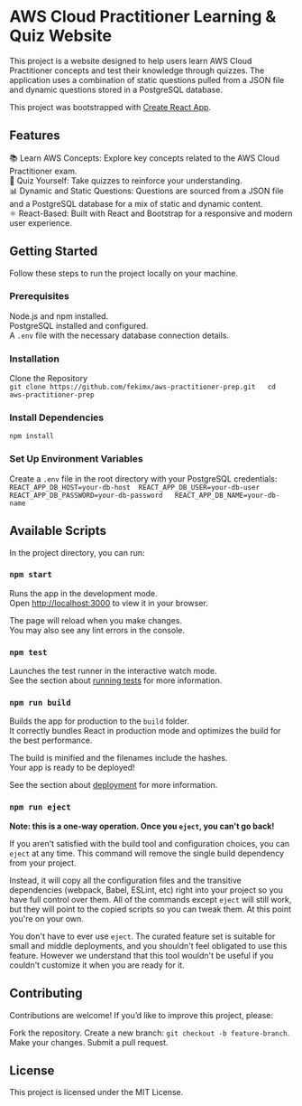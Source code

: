 # AWS Cloud Practitioner Learning & Quiz Website

This project is a website designed to help users learn AWS Cloud Practitioner concepts and test their knowledge through quizzes. The application uses a combination of static questions pulled from a JSON file and dynamic questions stored in a PostgreSQL database.

This project was bootstrapped with [Create React App](https://github.com/facebook/create-react-app).

## Features
  
📚 Learn AWS Concepts: Explore key concepts related to the AWS Cloud Practitioner exam.  
📝 Quiz Yourself: Take quizzes to reinforce your understanding.  
📊 Dynamic and Static Questions: Questions are sourced from a JSON file and a PostgreSQL database for a mix of static and dynamic content.  
⚛️ React-Based: Built with React and Bootstrap for a responsive and modern user experience.  

## Getting Started

Follow these steps to run the project locally on your machine.

### Prerequisites
Node.js and npm installed.  
PostgreSQL installed and configured.  
A `.env` file with the necessary database connection details.  

### Installation
Clone the Repository  
`git clone https://github.com/fekimx/aws-practitioner-prep.git  
cd aws-practitioner-prep`

### Install Dependencies
`npm install`

### Set Up Environment Variables
Create a `.env` file in the root directory with your PostgreSQL credentials:  
`
REACT_APP_DB_HOST=your-db-host 
REACT_APP_DB_USER=your-db-user 
REACT_APP_DB_PASSWORD=your-db-password  
REACT_APP_DB_NAME=your-db-name
`

## Available Scripts

In the project directory, you can run:

### `npm start`

Runs the app in the development mode.\
Open [http://localhost:3000](http://localhost:3000) to view it in your browser.

The page will reload when you make changes.\
You may also see any lint errors in the console.

### `npm test`

Launches the test runner in the interactive watch mode.\
See the section about [running tests](https://facebook.github.io/create-react-app/docs/running-tests) for more information.

### `npm run build`

Builds the app for production to the `build` folder.\
It correctly bundles React in production mode and optimizes the build for the best performance.

The build is minified and the filenames include the hashes.\
Your app is ready to be deployed!

See the section about [deployment](https://facebook.github.io/create-react-app/docs/deployment) for more information.

### `npm run eject`

**Note: this is a one-way operation. Once you `eject`, you can't go back!**

If you aren't satisfied with the build tool and configuration choices, you can `eject` at any time. This command will remove the single build dependency from your project.

Instead, it will copy all the configuration files and the transitive dependencies (webpack, Babel, ESLint, etc) right into your project so you have full control over them. All of the commands except `eject` will still work, but they will point to the copied scripts so you can tweak them. At this point you're on your own.

You don't have to ever use `eject`. The curated feature set is suitable for small and middle deployments, and you shouldn't feel obligated to use this feature. However we understand that this tool wouldn't be useful if you couldn't customize it when you are ready for it.

## Contributing

Contributions are welcome! If you’d like to improve this project, please:

Fork the repository.
Create a new branch: `git checkout -b feature-branch`.
Make your changes.
Submit a pull request.

## License

This project is licensed under the MIT License.
